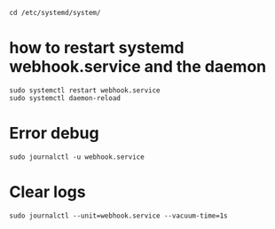 ```
cd /etc/systemd/system/
```

# how to restart systemd webhook.service and the daemon

```
sudo systemctl restart webhook.service
sudo systemctl daemon-reload
```

# Error debug

```
sudo journalctl -u webhook.service
```


# Clear logs

```
sudo journalctl --unit=webhook.service --vacuum-time=1s

```
